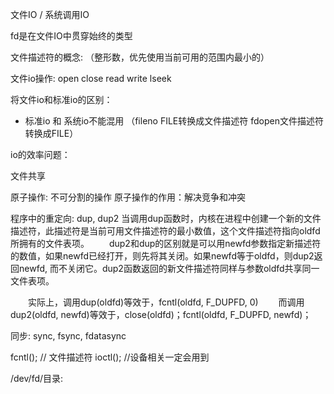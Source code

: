 文件IO / 系统调用IO

fd是在文件IO中贯穿始终的类型

文件描述符的概念: （整形数，优先使用当前可用的范围内最小的）

文件io操作: open close read write lseek



将文件io和标准io的区别：
- 标准io 和 系统io不能混用 （fileno FILE转换成文件描述符 fdopen文件描述符转换成FILE）

io的效率问题：


文件共享


原子操作: 不可分割的操作
原子操作的作用：解决竞争和冲突

程序中的重定向: dup, dup2
当调用dup函数时，内核在进程中创建一个新的文件描述符，此描述符是当前可用文件描述符的最小数值，这个文件描述符指向oldfd所拥有的文件表项。
　　dup2和dup的区别就是可以用newfd参数指定新描述符的数值，如果newfd已经打开，则先将其关闭。如果newfd等于oldfd，则dup2返回newfd, 而不关闭它。dup2函数返回的新文件描述符同样与参数oldfd共享同一文件表项。

　　实际上，调用dup(oldfd)等效于，fcntl(oldfd, F_DUPFD, 0)
　　而调用dup2(oldfd, newfd)等效于，close(oldfd)；fcntl(oldfd, F_DUPFD, newfd)；


同步: sync, fsync, fdatasync


fcntl(); // 文件描述符
ioctl(); //设备相关一定会用到


/dev/fd/目录: 